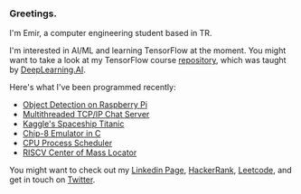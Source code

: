 ### Greetings.

I'm Emir, a computer engineering student based in TR.

I'm interested in AI/ML and learning TensorFlow at the moment. You might want to take a look at my TensorFlow course [repository](https://github.com/CheesyFrappe/deeplearning.ai-advanced-tensorflow/), which was taught by [DeepLearning.AI](https://www.deeplearning.ai/).

Here's what I've been programmed recently:
<!-- posts -->
 * [Object Detection on Raspberry Pi](https://github.com/CheesyFrappe/object-detection-on-raspberry-pi/tree/master)
 * [Multithreaded TCP/IP Chat Server](https://github.com/CheesyFrappe/multithreaded-tcp-ip-chat-server)
 * [Kaggle's Spaceship Titanic](https://github.com/CheesyFrappe/kaggle-spaceship-titanic)
 * [Chip-8 Emulator in C](https://github.com/CheesyFrappe/chip8-emulator)
 * [CPU Process Scheduler](https://github.com/CheesyFrappe/cpu-fcfs-scheduler)
 * [RISCV Center of Mass Locator](https://github.com/CheesyFrappe/riscv-center-of-mass-locator)
 <!-- /posts -->

You might want to check out my [Linkedin Page](https://www.linkedin.com/in/emirhan-balc%C4%B1-052b07229/), [HackerRank](https://www.hackerrank.com/aerangalerind), [Leetcode](https://leetcode.com/CheesyFrappe/),  and get in touch on [Twitter](https://twitter.com/_clavicusvile).
